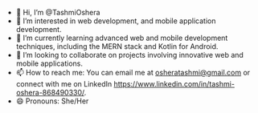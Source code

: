 - 👋 Hi, I’m @TashmiOshera  
- 👀 I’m interested in web development, and mobile application development.  
- 🌱 I’m currently learning advanced web and mobile development techniques, including the MERN stack and Kotlin for Android.  
- 💞️ I’m looking to collaborate on projects involving innovative web and mobile applications.  
- 📫 How to reach me: You can email me at osheratashmi@gmail.com or connect with me on LinkedIn https://www.linkedin.com/in/tashmi-oshera-868490330/.  
- 😄 Pronouns: She/Her  
